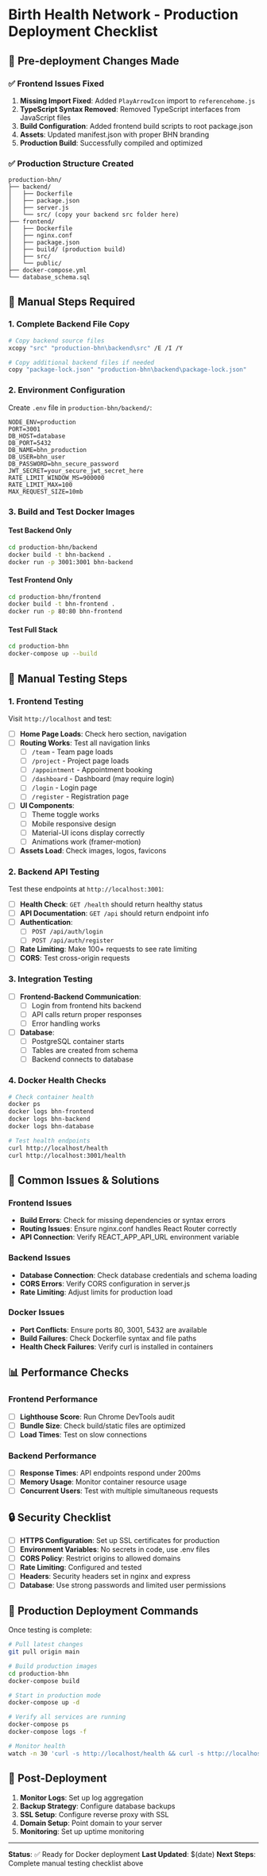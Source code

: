 # Birth Health Network - Production Deployment Checklist

## 🚀 Pre-deployment Changes Made

### ✅ Frontend Issues Fixed
1. **Missing Import Fixed**: Added `PlayArrowIcon` import to `referencehome.js`
2. **TypeScript Syntax Removed**: Removed TypeScript interfaces from JavaScript files
3. **Build Configuration**: Added frontend build scripts to root package.json
4. **Assets**: Updated manifest.json with proper BHN branding
5. **Production Build**: Successfully compiled and optimized

### ✅ Production Structure Created
```
production-bhn/
├── backend/
│   ├── Dockerfile
│   ├── package.json
│   ├── server.js
│   └── src/ (copy your backend src folder here)
├── frontend/
│   ├── Dockerfile
│   ├── nginx.conf
│   ├── package.json
│   ├── build/ (production build)
│   ├── src/
│   └── public/
├── docker-compose.yml
└── database_schema.sql
```

## 🔧 Manual Steps Required

### 1. Complete Backend File Copy
```bash
# Copy backend source files
xcopy "src" "production-bhn\backend\src" /E /I /Y

# Copy additional backend files if needed
copy "package-lock.json" "production-bhn\backend\package-lock.json"
```

### 2. Environment Configuration
Create `.env` file in `production-bhn/backend/`:
```env
NODE_ENV=production
PORT=3001
DB_HOST=database
DB_PORT=5432
DB_NAME=bhn_production
DB_USER=bhn_user
DB_PASSWORD=bhn_secure_password
JWT_SECRET=your_secure_jwt_secret_here
RATE_LIMIT_WINDOW_MS=900000
RATE_LIMIT_MAX=100
MAX_REQUEST_SIZE=10mb
```

### 3. Build and Test Docker Images

#### Test Backend Only
```bash
cd production-bhn/backend
docker build -t bhn-backend .
docker run -p 3001:3001 bhn-backend
```

#### Test Frontend Only  
```bash
cd production-bhn/frontend
docker build -t bhn-frontend .
docker run -p 80:80 bhn-frontend
```

#### Test Full Stack
```bash
cd production-bhn
docker-compose up --build
```

## 🧪 Manual Testing Steps

### 1. Frontend Testing
Visit `http://localhost` and test:

- [ ] **Home Page Loads**: Check hero section, navigation
- [ ] **Routing Works**: Test all navigation links
  - [ ] `/team` - Team page loads
  - [ ] `/project` - Project page loads  
  - [ ] `/appointment` - Appointment booking
  - [ ] `/dashboard` - Dashboard (may require login)
  - [ ] `/login` - Login page
  - [ ] `/register` - Registration page
- [ ] **UI Components**: 
  - [ ] Theme toggle works
  - [ ] Mobile responsive design
  - [ ] Material-UI icons display correctly
  - [ ] Animations work (framer-motion)
- [ ] **Assets Load**: Check images, logos, favicons

### 2. Backend API Testing
Test these endpoints at `http://localhost:3001`:

- [ ] **Health Check**: `GET /health` should return healthy status
- [ ] **API Documentation**: `GET /api` should return endpoint info
- [ ] **Authentication**: 
  - [ ] `POST /api/auth/login`
  - [ ] `POST /api/auth/register`
- [ ] **Rate Limiting**: Make 100+ requests to see rate limiting
- [ ] **CORS**: Test cross-origin requests

### 3. Integration Testing
- [ ] **Frontend-Backend Communication**: 
  - [ ] Login from frontend hits backend
  - [ ] API calls return proper responses
  - [ ] Error handling works
- [ ] **Database**: 
  - [ ] PostgreSQL container starts
  - [ ] Tables are created from schema
  - [ ] Backend connects to database

### 4. Docker Health Checks
```bash
# Check container health
docker ps
docker logs bhn-frontend
docker logs bhn-backend  
docker logs bhn-database

# Test health endpoints
curl http://localhost/health
curl http://localhost:3001/health
```

## 🚨 Common Issues & Solutions

### Frontend Issues
- **Build Errors**: Check for missing dependencies or syntax errors
- **Routing Issues**: Ensure nginx.conf handles React Router correctly
- **API Connection**: Verify REACT_APP_API_URL environment variable

### Backend Issues  
- **Database Connection**: Check database credentials and schema loading
- **CORS Errors**: Verify CORS configuration in server.js
- **Rate Limiting**: Adjust limits for production load

### Docker Issues
- **Port Conflicts**: Ensure ports 80, 3001, 5432 are available
- **Build Failures**: Check Dockerfile syntax and file paths
- **Health Check Failures**: Verify curl is installed in containers

## 📊 Performance Checks

### Frontend Performance
- [ ] **Lighthouse Score**: Run Chrome DevTools audit
- [ ] **Bundle Size**: Check build/static files are optimized
- [ ] **Load Times**: Test on slow connections

### Backend Performance  
- [ ] **Response Times**: API endpoints respond under 200ms
- [ ] **Memory Usage**: Monitor container resource usage
- [ ] **Concurrent Users**: Test with multiple simultaneous requests

## 🔒 Security Checklist

- [ ] **HTTPS Configuration**: Set up SSL certificates for production
- [ ] **Environment Variables**: No secrets in code, use .env files
- [ ] **CORS Policy**: Restrict origins to allowed domains
- [ ] **Rate Limiting**: Configured and tested
- [ ] **Headers**: Security headers set in nginx and express
- [ ] **Database**: Use strong passwords and limited user permissions

## 🚀 Production Deployment Commands

Once testing is complete:

```bash
# Pull latest changes
git pull origin main

# Build production images
cd production-bhn
docker-compose build

# Start in production mode
docker-compose up -d

# Verify all services are running
docker-compose ps
docker-compose logs -f

# Monitor health
watch -n 30 'curl -s http://localhost/health && curl -s http://localhost:3001/health'
```

## 📝 Post-Deployment

1. **Monitor Logs**: Set up log aggregation
2. **Backup Strategy**: Configure database backups
3. **SSL Setup**: Configure reverse proxy with SSL
4. **Domain Setup**: Point domain to your server
5. **Monitoring**: Set up uptime monitoring

---

**Status**: ✅ Ready for Docker deployment
**Last Updated**: $(date)
**Next Steps**: Complete manual testing checklist above
